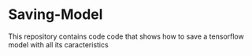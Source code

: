 # Saving-Model
This repository contains code code that shows how to save a tensorflow model with all its caracteristics
